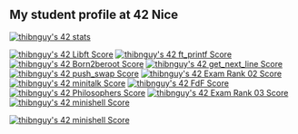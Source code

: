 <!-- ### Hi there 👋 -->

<!--
**ThibaultNGUYEN26/ThibaultNGUYEN26** is a ✨ _special_ ✨ repository because its `README.md` (this file) appears on your GitHub profile.

Here are some ideas to get you started:

- 🔭 I’m currently working on ...
- 🌱 I’m currently learning ...
- 👯 I’m looking to collaborate on ...
- 🤔 I’m looking for help with ...
- 💬 Ask me about ...
- 📫 How to reach me: ...
- 😄 Pronouns: ...
- ⚡ Fun fact: ...
-->

## My student profile at 42 Nice
<a href="https://github.com/JaeSeoKim/badge42"><img src="https://badge42.vercel.app/api/v2/clju7sgx8005409lh1a3q4xq1/stats?cursusId=21&coalitionId=105" alt="thibnguy's 42 stats" /></a>

<a href="https://github.com/JaeSeoKim/badge42"><img src="https://badge42.vercel.app/api/v2/clju7sgx8005409lh1a3q4xq1/project/2899843" alt="thibnguy's 42 Libft Score" /></a>
<a href="https://github.com/JaeSeoKim/badge42"><img src="https://badge42.vercel.app/api/v2/clju7sgx8005409lh1a3q4xq1/project/2907417" alt="thibnguy's 42 ft_printf Score" /></a>
<a href="https://github.com/JaeSeoKim/badge42"><img src="https://badge42.vercel.app/api/v2/clju7sgx8005409lh1a3q4xq1/project/2933603" alt="thibnguy's 42 Born2beroot Score" /></a>
<a href="https://github.com/JaeSeoKim/badge42"><img src="https://badge42.vercel.app/api/v2/clju7sgx8005409lh1a3q4xq1/project/2918195" alt="thibnguy's 42 get_next_line Score" /></a>
<a href="https://github.com/JaeSeoKim/badge42"><img src="https://badge42.vercel.app/api/v2/clju7sgx8005409lh1a3q4xq1/project/2996088" alt="thibnguy's 42 push_swap Score" /></a>
<a href="https://github.com/JaeSeoKim/badge42"><img src="https://badge42.vercel.app/api/v2/clju7sgx8005409lh1a3q4xq1/project/3054093" alt="thibnguy's 42 Exam Rank 02 Score" /></a>
<a href="https://github.com/JaeSeoKim/badge42"><img src="https://badge42.vercel.app/api/v2/clju7sgx8005409lh1a3q4xq1/project/2957136" alt="thibnguy's 42 minitalk Score" /></a>
<a href="https://github.com/JaeSeoKim/badge42"><img src="https://badge42.vercel.app/api/v2/clju7sgx8005409lh1a3q4xq1/project/3101188" alt="thibnguy's 42 FdF Score" /></a>
<a href="https://github.com/JaeSeoKim/badge42"><img src="https://badge42.vercel.app/api/v2/clju7sgx8005409lh1a3q4xq1/project/3134736" alt="thibnguy's 42 Philosophers Score" /></a>
<a href="https://github.com/JaeSeoKim/badge42"><img src="https://badge42.vercel.app/api/v2/clju7sgx8005409lh1a3q4xq1/project/3135268" alt="thibnguy's 42 Exam Rank 03 Score" /></a>
[![thibnguy's 42 minishell Score](https://badge42.vercel.app/api/v2/clju7sgx8005409lh1a3q4xq1/project/3132221)](https://github.com/JaeSeoKim/badge42)

<a href="https://github.com/JaeSeoKim/badge42"><img src="https://badge42.vercel.app/api/v2/clju7sgx8005409lh1a3q4xq1/project/3132221" alt="thibnguy's 42 minishell Score" /></a>
